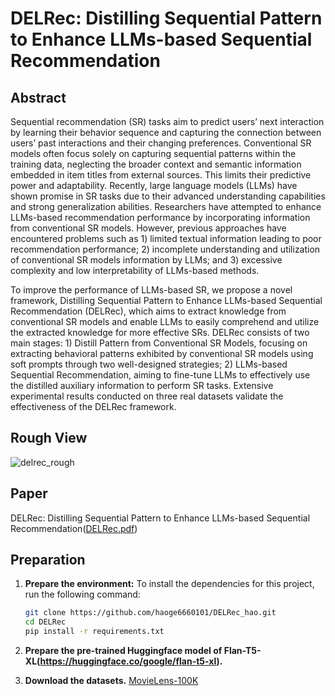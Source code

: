 # DELRec: Distilling Sequential Pattern to Enhance LLMs-based Sequential Recommendation
## Abstract
Sequential recommendation (SR) tasks aim to predict users’ next interaction by learning their behavior sequence  and capturing the connection between users’ past interactions  and their changing preferences. Conventional SR models often  focus solely on capturing sequential patterns within the training  data, neglecting the broader context and semantic information  embedded in item titles from external sources. This limits  their predictive power and adaptability. Recently, large language  models (LLMs) have shown promise in SR tasks due to their  advanced understanding capabilities and strong generalization  abilities. Researchers have attempted to enhance LLMs-based  recommendation performance by incorporating information from  conventional SR models. However, previous approaches have encountered problems such as 1) limited textual information leading  to poor recommendation performance; 2) incomplete understanding and utilization of conventional SR models information by LLMs; and 3) excessive complexity and low interpretability of LLMs-based methods.

To improve the performance of LLMs-based SR, we propose a novel framework, Distilling Sequential Pattern to Enhance LLMs-based Sequential Recommendation (DELRec), which aims  to extract knowledge from conventional SR models and enable LLMs to easily comprehend and utilize the extracted knowledge  for more effective SRs. DELRec consists of two main stages: 1) Distill Pattern from Conventional SR Models, focusing on  extracting behavioral patterns exhibited by conventional SR  models using soft prompts through two well-designed strategies; 2) LLMs-based Sequential Recommendation, aiming to fine-tune LLMs to effectively use the distilled auxiliary information to  perform SR tasks. Extensive experimental results conducted  on three real datasets validate the effectiveness of the DELRec framework.

## Rough View
![delrec_rough](https://github.com/user-attachments/assets/b61bf4fd-9775-4bd5-9e64-b23829873450)

## Paper
DELRec: Distilling Sequential Pattern to Enhance LLMs-based Sequential Recommendation([DELRec.pdf](https://github.com/user-attachments/files/16639272/DELRec.pdf))

## Preparation
1. **Prepare the environment:**
   To install the dependencies for this project, run the following command:
    ```bash
    git clone https://github.com/haoge6660101/DELRec_hao.git
    cd DELRec
    pip install -r requirements.txt
    ```

2. **Prepare the pre-trained Huggingface model of Flan-T5-XL(https://huggingface.co/google/flan-t5-xl).**

3. **Download the datasets.**
   [MovieLens-100K](https://grouplens.org/datasets/movielens/100k/)
